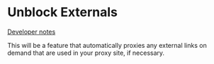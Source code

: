 # Unblock Externals

[Developer notes](../for%20devs/modes/Unblock%20Externals.md)

This will be a feature that automatically proxies any external links on demand that are used in your proxy site, if necessary.
